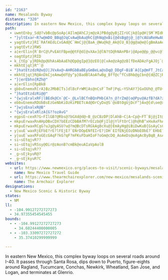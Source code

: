 ```yaml
---
id: "2163"
name: Mesalands Byway
distance: "320"
description: In eastern New Mexico, this complex byway loops on several roads around I-40. It passes through Santa Rosa, dips down to Puerto, figure-eights around Ragland, Tucumcare, Conchas, Newkirk, Wheatland, San Jose, and Logan, and terminates at Glenrio.
path:
  - uwmtEnby_Sd@?vbBc@pSoAp|AIlm@AhCJjm@zA|PBdg@yBjZIrUCjk@]p@H|SM`MIdHEnEk@`DaA~C}CrDsEzBgE~l@usAdE}KtD_Nd@DFyAtCaLbBkIxJwu@zCkSjAiDxB}EzCcEjg@o`@f@gAx@Q`CgBtEoEp@Mvy@go@p@IJc@tKqI`@KT_@nCcBrFoCxLaDjNoCvRwDzOkB~NMzETzMbBzYlHdzDncA~IbBtJEfEc@tFaBjBuA|AUJu@xR}Ll@aAz@OtXiRo]ueAm@w@k_CwfHqYw|@msA}`E}_AgtCmXo{@mfAwcDsGaPgHmPoUgc@uI{M_GoI}NoR}BeCASaYs]g]gc@{z@_gAu_A}lA{NgQic@aj@{CaD_G}Dyc@iVe_Ba{@sKeDaHgAyFg@oJkAqOyBkIcAaDYkAsE{GkLmBkDuBqDqBiDyAsCEo@c@E{@}AOcAe@UwAkCmA_EU}FUuHM_Ec@cMYkKHcGs@sJkAkc@MiEiDuh@eEmc@}Fge@{@yGW_EGeD?eEJu@rDkDzBsAjA}@|CmB
  - "}yltExar~R?w@mDO_BBq@JqCvAw@bAu@hC{@hNq@xBi{@dsBg@j@_|@?cAUaReHwAUyBgAmBOw@GqDf@ITqCv@INuFxAoI~CmA|@maAUeOOklBHeVImKNUNoLOa[?gCNiFJwDHQIe]H_DDyWIu}@TqANWUag@JqDj@i@vDUpH_A~FSd@u@jBUxI[fBiAhBuBxAwLlE_E~AmAt@{@hA{Lll@iBzOc@|@g@Z[TsB?g@O{@HsS`P_KxImAZ{CjCmD|E_BbE_@~BiBvAg@hAeClAuBhF_FvEmCjCwB`Do@lBaEdMs@B{GhIgATWZcA?i@_@a@EoE[{@[uCiBsJmDc@_@IIuCgCBl@"
  - yagtEvtz}RI`RAfAEdLCxGAd@C`HmCj@{BaA_@Wu@k@_Ak@[U_B}@g@a@e@[gBmAaAo@OSs@_@}Au@]Q
  - yagtEvtz}RWS
  - a|erElin{R`BrC@\PvEAtFBpe@@tF@d[@vXAx]@lN?tD@hNAnPBr|@Ape@@p_@@vc@?jF@vN?lN@x]?nKAxA@vF@jN?vFDtFCtF?x]@|L@fB?~P?jBVrFp@dDR`AzAfIXx@JZVz@Pr@lDpOVlAJj@Fl@D^A`Bc@dC{AvBiCb@iC]mCUaCl@qBlBmB`CsA|Ck@zD@hEF`EBzCApB\~@Rf@bAnCd@bAF`APr@S~@MxCNxCV`Ab@~@f@l@d@`AJbABxA@pDA`@C|B_@|CYfBCJWdA]nAAFMV_ArAgAz@MH{A\yBh@yBd@uDx@uCr@gA\{Br@wC`Ac@J@pE?p@BdGJzBJfC|@xF`AxFt@zF\dFBZHdGNnWDbGAdGObGcAjWWbGUbGAHYlCCHa@rAkAbAUPwAp@gE`Bk@VwCtAgEfBaEnBkD|CgDbDsDlC{DbCgA`A}@bCqArFyAlFuDxMsDxM{E~PqKl_@[HQlBsClJcBdDm@l@_@BUp@iDrEeI|`@QvACrSuAdMMfAMp@{LdnAuSbmBeEfImE|Iur@zvA_ApA]v|EWfEKHErB^bODv@B`ATneA?`IHrn@ZfIL~]MzUYxhB?lABrkBk@d@gYr[iQbUGv@i@TQlAEzp@UlAmAjAiBfA_RtP{@Z_@z@{@p@e@`ACl@c@BiGvMiFdIiFlJ{BnF_DhCgAHwAJyTmFiAWwCs@WG_FoBwB_@_AeCqAU_ETi@_@sLqDqW}HecAqZmB[cLkDsDkDcC}Ag}@o`@{@KQlMi@bCmC|EqBz@M`@_ATcAp@iFrFoMbScB|AqCfAi@tCm@t@sJxAk@j@a@vE?fNQzCi@`A{EjCGB_CzBq@n@iAf@qCAeCk@{Hq@sU?_N{C_BDwKxFeBTUz@eF`E_ObOiCtBcAXyYEwNPkj@Kof@?mGD{GAsMCqQPwBBki@QoL{@cDWwI}AwKeD{GqC_NoH{L}HaRwR{QeSmIwEwCwDyEyJKUu@mB{EeHcKkKeOoLmGwCsl@kUmAw@wBoCqDiJ_BaGeA_Dy@gAs@UyBZc@?sB?qCq@aG?y@l@iAbB{@`CmBrDqCdCsMpIiDfBqCP{PEw@Qg@}A{AsAm@Ou@{CSe@kBmEk@wBKc@iB{F_@mAcAaAiDq@eDQ}Co@w@EqAaAqA_Cm@yB_@UEa@{AcB{EyBcAUoA}@aBkA{DoC{AWaNVcB^_ClAcAVeA[cIoKwG}DMImEmAoOEuGv@eGjCmK~FqB^sEDgCUmDDiB|@Wb@y@zAeBbFKrB?pMQjC{@dDqBhCw@jAqFvDwRbMiIjFkJrFeJnFwZpQeAp@qJhG}EbBgGjCiDbCIl@yAHs@f@yA^mCrAmFtBiLpE}T|I_MKoS`EwIv@cD?iAm@i@wAk@gEmBgHq@{@{Ak@mDq@mDuBw@OcBDeF|BqB?iC[{ADq@ZmArBcOhVaHdLmChF_@?W`AqBzCqDnCeF~BGD_FpBOFuAfAqIjKo@t@qKrIaPbNcEp@q@Zm@`A}@xCo@zBiHlFeFCmHiA}@AkGGmBj@iBdCITo@|AS~OElDSlQwAfEmC`I}[eCBIFYNy@PiE@a@EiBqAu@wAImCv@_CNaBE}@Ec@UwBJuA`@sBxCq@f@{@rAcAjD_ApAMl@c@T
  - oagtEptz}RID
  - k_{tEp`y}RDk@p@UhAsAbAaEh@Qp@gIp@}@zEO|@[xAe@zAg@zB[fDeADAzFgAJOj`@cJl@Q~HmBhHeBhBYvBw@jDq@HQzKcCvA}@lCUlK_CHOp@?zOcExh@uLzG_BzFsB~KiCv@Q~TsF|@KdBI`g@kLV[xAQb_@wIhUiGpCUHQ^?jm@wNbBQDIvNwDpHyBLUlAa@z@q@h@?~KwDbRoGzm@ySPa@~AIhFoBp@e@l@?rD{B`BcAbCfIlAc@`HeC
  - mkhtEjqt}R^`@
  - "}hatEtzdzR@v@J|JVxAx@~AHRGbBaBEyGmBeLa@sDq@_DDgF~BiB`A{Cp@mFT_JtCaC`@gH?_Bp@MZb@rFmKt{@[dGc@bl@IhI?t]A`SAjTLlFh@hBdGvDfApAz@~Av@pDTd@Z`CPvAdHzYb@pGgAxNeEhKmIxNe@bCo@~CMnF?pK?tABhJPvm@XtGdB`EBhAmBlFQrABzSFru@Hhu@Ddp@Dbw@MjDsmAVgOByf@DMH?bu@Gnl@mAZcCdC[fAeDf@mG^mAfAcCnFwGrUgAnCiC`E_B~AeC|AgB|@{FvA{C`D_@rBQ`HPdCh@hBbIvMZdCCtT?tcBAz|A@hBC`{BAzkBH`mBM~kBChCFhnBGjxADfNUt~AKhL@`AFxz@?va@EvmB?bzB?lwD?rT@|rBCjl@WZZvXCtu@@`A@lSBjfAFloBSlr@A~DEjIDdc@?dDFvpBHz|CCng@T~NRnZhApUbBnRx@bJnC~Z|C`^n@`HdC`LdFjUzGrZh@bChCjGvBzC~CbB?@"
  - mkhtEjqt}R@AnDkCjeAmw@df@y^p}BadBlAoAfwBg_Bff@c^fCsBhb@g[bn@{d@ZCjRgNtHsG|NoJplCgpBvD}CtImGnjAs{@zU}P~w@{l@rCyB~hAyy@ru@mj@Tc@j@OjMaJxn@kp@zAmBfTiU?I|{@w_Ad_AebAfLeMzMiO`BoBlo@er@`EiF`G{Jx@gArk@y_AlHiLbK_R|aAq_BX_AbXsb@lBgDr`AkxA~DyGxBmFfBoHfP{gAbAaEvF_OhU{j@dB}DzHgQvImS~AmFd@aD`Dq\vCi\hAgIbA}DvCoHnEeH`I}KxWs[blC}dDlG}DbLmErFmBJSlOyFrBu@Z[pO}FbBk@hAq@b@EnPuGxFgCvKeLp_AmfAzMiOpAgBzpA}wA|A_Atb@if@d@c@
  - "}|erEbhn{RZh@"
  - a|erElin{RpBkB
  - gbbvEnemxR[rA}BzJMbB[Ts]dlBcFrWM|As@nCsF`TmF|PqL~YShAY?}GxOUh@_@TU~Aq@d@_@hBy_@p_AwGrSk@hBan@lwBI`@qCrIa`@drAcEjNAdAqGzTyNfg@_f@bbBke@hbB?v@cAbBi_@dsAuRbr@gBtFwBzGUnAeMhc@_Unw@oErO_DrLUf@wVf{@{AlDaU|[g@P[|@_EzCqDdCiD`D{A~Bq@tE_A^mBlGqAxFm@zJLpCMxAH~MFp[Dbb@Znc@t@nz@EzUqAzTeCbTuBvOIhBUJwNfeAsEj\}j@`cEQN[|D{Jpt@au@frFuAbHc@rE{Gxf@C~ASDmI~n@iC`KaQzd@_AfCqHtQwCxFuDhEwgA`s@eA`@gDhCiADUl@iBfA{BdCkA`BOR_CzGcAvDW`CGfL?jF?zA?`A?^EtXNdGJdFlA~ELdDw@PqAnBP`AzCvC~AZlAxBb@tAzE|OZ^PdCx@nCpFhRjFxQrAtEBxAjBhFhA`D@HJ`CZNrJz[pDbF~DxDlGbFxFbDrq@h`@zkAto@vFzB|{@dTpeAnWh@p@pBJVNpADPTliA~XdFlB~DrEtAl@rJoBp@[zKaCHOvF}@xDDhE`A~Ar@~AHjRhIpNjG`O|IbFnFdK`VdC|D~DfDpDrBvDhAlF`A|t@pA`A[lDIpMuAhIPlDHrM~AtBAdFk@bGcBd@UxF_Bd@[hDq@tIaDz@Eb@UdH}@~FKv`@w@hHj@n`@rPpB\r@Lva@@xn@BvX@nVF~D@bj@Nh_Ac@bSIbIw@dJ_BbAq@~@EdPoJhP{JvHcFpBm@dDCfCd@xJrFxAx@zAd@beAHvDfA~DxBtBnB`HlLjGpKfRl\pBlDbElErvA`w@zF~ClEp@jCDxX`@f\@rg@@dM@xD@h[BhM@hBTtEbBvN~IzElAdFDzQoBp@w@zKuGlDmAnYOpP@jfADpa@@rX@n^@X?n@ApCAZvC
  - "}hatEtzdzRi@@"
  - "{wjsEralxRF|lBEdk@Cn`@C~_@LxlBCfnBQnPHb{A?n_@?rZm@|o@Ppv@AzfB?dA?z@DdQIpf@lAp@tApD`YzUzGzGdNdHhIfKlHdJbJxSrCpM}xAv@Hxl@?lfBCtPCjMC~IIf\\hBOpAxiArrAhtAyBp@aEZ_CWcHViDj@qJj@wGq@{NDaO_@_H`A?jOFnh@_@peBBrASpx@m@z_DC`Aw@J{ENarD?omD`@{xAEqo@C_j@AwyAEod@?uk@D[j@ClYBxZ"
  - ebbvEnemxRDUbBsEzGeNbKiOzKiPBETcAd@OrCyDx@S`@oBtOgUjDcF^}Ax@[d\oe@x@]TeA|^ki@xMsRnEkGvAeBfA_B`AcB~BiDVcAf@OnQsWxVs^hA_@\iBrL}PpF}Hb@kBVCJYHQh@KjF_IrHgIhDkCv@GX]tAw@HGLEhCs@pAYl@MbAa@XIxKy@|D?tFEpEEjDCjECrEC`ECnC?t@?vD?`ECrDErD?tDsAfA_@p@YBAhLu@
  - "}wjsEnalxR@B"
  - "{wjsEralxRlzA{G??ozAvG"
  - egpsE~cexR?G~FIlGB?@Rbs@?bGXd@d@~B_@zCBzDP|DlAhB~C|A~Cp@~FT`Bj@jIt@|_@kB?lAYffAM~k@BNX|@XlBFVtB|BrAd@x@Vdc@Jrk@?
  - mkpuErwaxRnAHpDBxCDX?bEEzCDbBAfM?rECzb@FjIl@jYlFtOrC|@h@hB^xHxAxFhAvGd@XBb_@NxEVxTGfFLdC`@rEpA|SrLz]rSzDbCvNlF`FfAfADLNbGn@|XCxy@XfRJbK?x[BpP?ne@?pO?nc@Bp\Ex[Mp`@V|\HrJ?tn@Rle@Bh@HpJhAx`@|HhLrC~G|AbKrBLTlCLHPjd@nKv@FjA?r{@|QxbAfUnKdCd[dHfeBv_@dOdDv[dHjeAr@lK?zlACto@Adi@?r{ANzzAc@z[\pB?zw@Dnn@HlE@jb@Fr_As@lJsC~Bs@zIyEp^}TpZiRxIcFfAoAzE{DtAuDrBeFbBwMTwF
  - mkpuErwaxRCgG?uJg@yASU?u@?m@BcDTsRGkAgBcXu@}EmAyHg@iBiDwKuB{GsAyCsC{GsB}EIm@cEoImCiGsC{Gk@sA_AwBan@swA{AwCwAqCuF}KoKeUs@aCuCwLi@}BkAwCCMa@mEGcEFw@[}KCkPYy{AGsu@?ya@?kR?yS?mPCgIGmR?oI?uAZKnABRCtBWzCoABCI]oAaCwAoBuAcCg@k@e@mAQmAGyAAaA?wA?mBlBBnM@|A@ncAPlk@Hfm@?rNDnt@BnA?pRPlD?jQExU?hQB~@?bWBzk@KV?zk@Ani@Gpn@Q`A?nyAFhcALrvAAzMIzD?|BaGPsBQ}zD]{FgBgJaJe\o@eD@{FNKPwArFeNvCmHhAoEd@qFGw}@?_IBuv@`@kCl@kAfAiAbCu@rc@Y~hAAtp@L|LRlcADrBaBb@I`@i@P?bAY|FcHfBeGH{jAhFcInBoAxr@?tjAC`{Ad@fC@ff@|@vy@dAj@?dPVbFHvOQlCwDGkkAIqkAAk_@?_YYmKa@s@?sAj@}H@_w@yBsFiDaLkBaK?sI`BoM~C_TpWk]zAaHvBmKlAqFvDoMxEiFhL}A`LyBvQqEfJ{AnM`@rOhCzDvBnE@xDjAvCXnEi@|DiElB{D~KuJCmAeG?KgArCcFnA}BzGsL|C_BnkA_@
  - y|uuE`waxRjEFbE?rE?lFEjE?`ENrDOpENfEIrE?|DH`EIfENjEOzDNbEObE?`EHbE?jEDbE?xB?nEExDHdEC~DFlCAp@AxBAzA?zCG
  - y|uuE`waxRFoGEcGAqF?kG?qF?mFKuFDaHIoF?oGm@cDQ_AoAeDs@oAgAcByBqB_AsA{CsBU_@uCgA_@g@{@a@w@e@oNmHgEqC_DeAW_@aImEm@_@gAyAkDsBmAq@}A{@oB_CyCkFY_DSyAo@iXi@uEqFm\}DqVgR}jAi@iDmFe\_FmYmCqKuC_JYy@k@{AkCsG[o@i@wA_AyBme@}iAeJsSeZks@u@sAsPua@{e@wiAsw@omBsx@imBqAkCwUel@YqAcD_JaTeq@eCsIkZedAeJe[m@oBkU_w@}FmREw@iAmCuHoV_@eCsf@u_B_CiIm@gBgPih@oQcl@sKoa@g@aBaBiGqKy^cUsw@wDoM_CcJEm@SWea@csAoFsNsJkR}F}HiCmCeKeLoGoFy[gZM?yr@{o@i]}ZcJqFaO}DiKkAiOkA}BSmFWuy@wEySw{@GcB]k@{@aHWuDx@ab@dAgm@r@uV~B_OfCuJpBkF`B}C|DgFR_Aj@ErHcJ`ASH}@~BsDxE{MzFyS`O{l@nKqa@nAkBnAcCbyA{iBzm@{v@zHcJlDiCXc@nHsCbBIDU`Do@bI_@~vACp|AHdFAznAd@hx@Z~`@BdMCt@K`]Cdl@k@bzAc@`zAZzyAIlt@VttBEx}BZlw@ErEO`UIxf@k@pWGjDAnGMnLE`dAYxyAl@v_@ArqAJdWM^TxAQhc@?f{A?bLI`mAG~zA?pDv@zC~@zA~@zFdGnt@zt@?zB|f@|e@vJtGdIxAdMuCbIaAlFzD?`GcDlVSdHlAtGfChGvAdGxHp_@lDfAnrAc@btAm@r@OhAoBn@mBb@s`An@kB~CeB|l@Xro@Rn{AZvyAj@dyAl@
  - si~sEtqjvR??
  - si~sEtqjvRSsy@Oir@zAonB?cmBk@euAIaVpAolB
  - si~sEtqjvR??
  - _g~sEjkyuR@?
  - _g~sEjkyuR?C
websites:
  - url: https://www.newmexico.org/places-to-visit/scenic-byways/mesalands/
    name: New Mexico Travel Guide
  - url: https://www.thearmchairexplorer.com/new-mexico/mesalands-scenic-byway.php
    name: The Armchair Explorer
designations:
  - New Mexico Scenic & Historic Byway
states:
  - NM
ll:
  - -104.99127272727273
  - 34.97355454545455
bounds:
  - - -104.99127272727273
    - 34.60244400000005
  - - -103.33097272727272
    - 35.37410299999999

---
```


In eastern New Mexico, this complex byway loops on several roads around I-40. It passes through Santa Rosa, dips down to Puerto, figure-eights around Ragland, Tucumcare, Conchas, Newkirk, Wheatland, San Jose, and Logan, and terminates at Glenrio.

